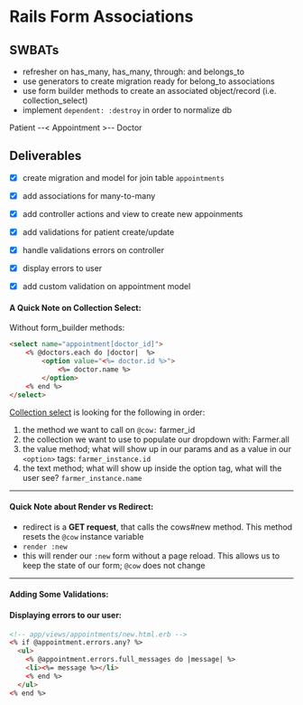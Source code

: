 # Rails Form Associations

## SWBATs
- refresher on has_many, has_many, through: and belongs_to
- use generators to create migration ready for belong_to associations
- use form builder methods to create an associated object/record (i.e. collection_select)
- implement `dependent: :destroy` in order to normalize db


Patient --< Appointment >-- Doctor

## Deliverables
-[x] create migration and model for join table `appointments`
-[x] add associations for many-to-many
-[x] add controller actions and view to create new appoinments
-[x] add validations for patient create/update
-[x] handle validations errors on controller
-[x] display errors to user
-[x] add custom validation on appointment model


#### A Quick Note on Collection Select:

Without form_builder methods:
```html
<select name="appointment[doctor_id]">
    <% @doctors.each do |doctor|  %>
        <option value="<%= doctor.id %>">
            <%= doctor.name %>
        </option>
    <% end %>
</select>
```

[Collection select](https://apidock.com/rails/ActionView/Helpers/FormOptionsHelper/collection_select) is looking for the following in order:

1.  the method we want to call on `@cow:` farmer_id
2.  the collection we want to use to populate our dropdown with: Farmer.all
3.  the value method; what will show up in our params and as a value in our `<option>` tags: `farmer_instance.id`
4.  the text method; what will show up inside the option tag, what will the user see? `farmer_instance.name`

---

#### Quick Note about Render vs Redirect:

- redirect is a **GET request**, that calls the cows#new method. This method resets the `@cow` instance variable
- `render :new`
- this will render our `:new` form without a page reload. This allows us to keep the state of our form; `@cow` does not change

---

#### Adding Some Validations:

#### Displaying errors to our user:

```html
<!-- app/views/appointments/new.html.erb -->
<% if @appointment.errors.any? %>
  <ul>
    <% @appointment.errors.full_messages do |message| %>
    <li><%= message %></li>
    <% end %>
  </ul>
<% end %>
```


